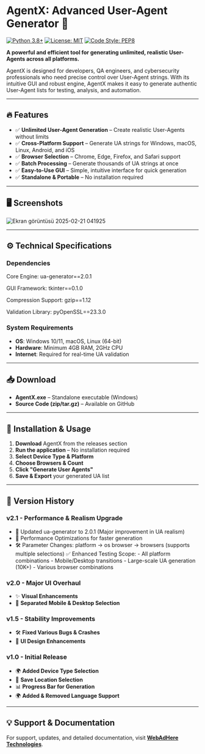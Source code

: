 # AgentX: Advanced User-Agent Generator 🚀

[![Python 3.8+](https://img.shields.io/badge/python-3.8%2B-blue?logo=python&logoColor=white)](https://www.python.org/)
[![License: MIT](https://img.shields.io/badge/license-MIT-green)](LICENSE)
[![Code Style: PEP8](https://img.shields.io/badge/code%20style-PEP8-brightgreen)](https://peps.python.org/pep-0008/)

**A powerful and efficient tool for generating unlimited, realistic User-Agents across all platforms.**

AgentX is designed for developers, QA engineers, and cybersecurity professionals who need precise control over User-Agent strings. With its intuitive GUI and robust engine, AgentX makes it easy to generate authentic User-Agent lists for testing, analysis, and automation.

---

## 🔥 Features
- ✅ **Unlimited User-Agent Generation** – Create realistic User-Agents without limits
- ✅ **Cross-Platform Support** – Generate UA strings for Windows, macOS, Linux, Android, and iOS
- ✅ **Browser Selection** – Chrome, Edge, Firefox, and Safari support
- ✅ **Batch Processing** – Generate thousands of UA strings at once
- ✅ **Easy-to-Use GUI** – Simple, intuitive interface for quick generation
- ✅ **Standalone & Portable** – No installation required

---

## 🖥️ Screenshots

 ![Ekran görüntüsü 2025-02-21 041925](https://github.com/user-attachments/assets/8ef1669a-89f5-4105-845b-b5e55ebe1feb)

---

## ⚙️ Technical Specifications
### Dependencies
Core Engine: ua-generator==2.0.1

GUI Framework: tkinter==0.1.0

Compression Support: gzip==1.12

Validation Library: pyOpenSSL==23.3.0

### System Requirements
- **OS**: Windows 10/11, macOS, Linux (64-bit)
- **Hardware**: Minimum 4GB RAM, 2GHz CPU
- **Internet**: Required for real-time UA validation

---

## 📥 Download
- **AgentX.exe** – Standalone executable (Windows)
- **Source Code (zip/tar.gz)** – Available on GitHub

---

## 🚀 Installation & Usage
1. **Download** AgentX from the releases section
2. **Run the application** – No installation required
3. **Select Device Type & Platform**
4. **Choose Browsers & Count**
5. **Click "Generate User Agents"**
6. **Save & Export** your generated UA list

---

## 📜 Version History

### v2.1 - Performance & Realism Upgrade
   - 🔄 Updated ua-generator to 2.0.1 (Major improvement in UA realism)
   - 🚀 Performance Optimizations for faster generation
   - 🛠 Parameter Changes:
        platform → os
        browser → browsers (supports multiple selections)
    ✅ Enhanced Testing Scope:
    -    All platform combinations
    -    Mobile/Desktop transitions
    -    Large-scale UA generation (10K+)
    -    Various browser combinations

### v2.0 - Major UI Overhaul
- ✨ **Visual Enhancements**
- 🔄 **Separated Mobile & Desktop Selection**

### v1.5 - Stability Improvements
- 🛠 **Fixed Various Bugs & Crashes**
- 🎨 **UI Design Enhancements**

### v1.0 - Initial Release
- 🌍 **Added Device Type Selection**
- 💾 **Save Location Selection**
- 📊 **Progress Bar for Generation**
- 🌍 **Added & Removed Language Support**

---

## 💡 Support & Documentation
For support, updates, and detailed documentation, visit **[WebAdHere Technologies](https://webadhere.com)**.

